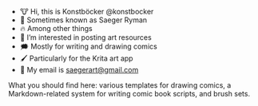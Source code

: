 - 🐮 Hi, this is Konstböcker @konstbocker
- 🧐 Sometimes known as Saeger Ryman
- 🔥 Among other things
- 🎨 I’m interested in posting art resources
- 🗯️ Mostly for writing and drawing comics
- 🖌️ Particularly for the Krita art app
- 📮 My email is saegerart@gmail.com

What you should find here: various templates for drawing comics, a Markdown-related system for writing comic book scripts, and brush sets.

<!---
konstbocker/konstbocker is a ✨ special ✨ repository because its `README.md` (this file) appears on your GitHub profile.
You can click the Preview link to take a look at your changes.
--->

